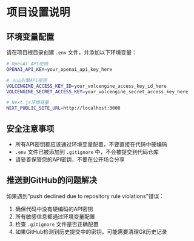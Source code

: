 # 项目设置说明

## 环境变量配置

请在项目根目录创建 `.env` 文件，并添加以下环境变量：

```bash
# OpenAI API密钥
OPENAI_API_KEY=your_openai_api_key_here

# 火山引擎API密钥
VOLCENGINE_ACCESS_KEY_ID=your_volcengine_access_key_id_here
VOLCENGINE_SECRET_ACCESS_KEY=your_volcengine_secret_access_key_here

# Next.js环境变量
NEXT_PUBLIC_SITE_URL=http://localhost:3000
```

## 安全注意事项

- 所有API密钥都应该通过环境变量配置，不要直接在代码中硬编码
- `.env` 文件已被添加到 `.gitignore` 中，不会被提交到代码仓库
- 请妥善保管您的API密钥，不要在公开场合分享

## 推送到GitHub的问题解决

如果遇到"push declined due to repository rule violations"错误：

1. 确保代码中没有硬编码的API密钥
2. 所有敏感信息都通过环境变量配置
3. 检查 `.gitignore` 文件是否正确配置
4. 如果GitHub检测到历史提交中的密钥，可能需要清理Git历史记录 